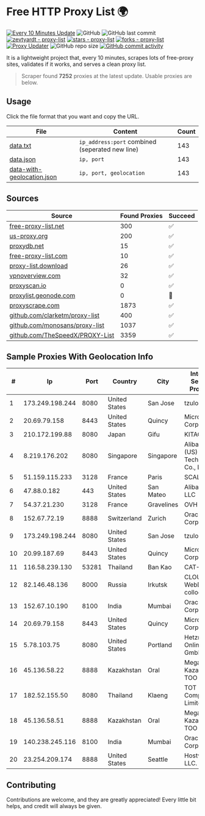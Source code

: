 
# Free HTTP Proxy List 🌍

[![Every 10 Minutes Update](https://github.com/mertguvencli/http-proxy-list/actions/workflows/main.yml/badge.svg?branch=main)](https://github.com/mertguvencli/http-proxy-list/actions/workflows/main.yml)
![GitHub](https://img.shields.io/github/license/mertguvencli/http-proxy-list)
![GitHub last commit](https://img.shields.io/github/last-commit/mertguvencli/http-proxy-list)
[![zevtyardt - proxy-list](https://img.shields.io/static/v1?label=zevtyardt&message=proxy-list&color=blue&logo=github)](https://github.com/zevtyardt/proxy-list "Go to GitHub repo")
[![stars - proxy-list](https://img.shields.io/github/stars/zevtyardt/proxy-list?style=social)](https://github.com/zevtyardt/proxy-list)
[![forks - proxy-list](https://img.shields.io/github/forks/zevtyardt/proxy-list?style=social)](https://github.com/zevtyardt/proxy-list)
[![Proxy Updater](https://github.com/zevtyardt/proxy-list/workflows/Proxy%20Updater/badge.svg)](https://github.com/zevtyardt/proxy-list/actions?query=workflow:"Proxy+Updater")
![GitHub repo size](https://img.shields.io/github/repo-size/zevtyardt/proxy-list)
[![GitHub commit activity](https://img.shields.io/github/commit-activity/m/zevtyardt/proxy-list?logo=commits)](https://github.com/zevtyardt/proxy-list/commits/main)

It is a lightweight project that, every 10 minutes, scrapes lots of free-proxy sites, validates if it works, and serves a clean proxy list.

> Scraper found **7252** proxies at the latest update. Usable proxies are below.

## Usage

Click the file format that you want and copy the URL.

|File|Content|Count|
|----|-------|-----|
|[data.txt](https://raw.githubusercontent.com/mertguvencli/http-proxy-list/main/proxy-list/data.txt)|`ip_address:port` combined (seperated new line)|143|
|[data.json](https://raw.githubusercontent.com/mertguvencli/http-proxy-list/main/proxy-list/data.json)|`ip, port`|143|
|[data-with-geolocation.json](https://raw.githubusercontent.com/mertguvencli/http-proxy-list/main/proxy-list/data-with-geolocation.json)|`ip, port, geolocation`|143|

## Sources

|Source|Found Proxies|Succeed|
|------|-------------|-------|
|[free-proxy-list.net](https://free-proxy-list.net)|300|✅|
|[us-proxy.org](https://www.us-proxy.org)|200|✅|
|[proxydb.net](http://proxydb.net)|15|✅|
|[free-proxy-list.com](https://free-proxy-list.com/?page=&port=&type%5B%5D=http&type%5B%5D=https&up_time=0&search=Search)|10|✅|
|[proxy-list.download](https://www.proxy-list.download/HTTP)|26|✅|
|[vpnoverview.com](https://vpnoverview.com/privacy/anonymous-browsing/free-proxy-servers)|32|✅|
|[proxyscan.io](https://www.proxyscan.io)|0|✅|
|[proxylist.geonode.com](https://proxylist.geonode.com/api/proxy-list?limit=300&page=1&sort_by=lastChecked&sort_type=desc&protocols=http,https)|0|🚫|
|[proxyscrape.com](https://api.proxyscrape.com/v2/?request=displayproxies&protocol=http&timeout=10000&country=all&ssl=all&anonymity=all)|1873|✅|
|[github.com/clarketm/proxy-list](https://raw.githubusercontent.com/clarketm/proxy-list/master/proxy-list-raw.txt)|400|✅|
|[github.com/monosans/proxy-list](https://raw.githubusercontent.com/monosans/proxy-list/main/proxies/http.txt)|1037|✅|
|[github.com/TheSpeedX/PROXY-List](https://raw.githubusercontent.com/TheSpeedX/PROXY-List/master/http.txt)|3359|✅|


## Sample Proxies With Geolocation Info

|#|Ip|Port|Country|City|Internet Service Provider|
|-|--|----|-------|----|-------------------------|
|1|173.249.198.244|8080|United States|San Jose|tzulo, inc.|
|2|20.69.79.158|8443|United States|Quincy|Microsoft Corporation|
|3|210.172.199.88|8080|Japan|Gifu|KITAGATA|
|4|8.219.176.202|8080|Singapore|Singapore|Alibaba (US) Technology Co., Ltd.|
|5|51.159.115.233|3128|France|Paris|SCALEWAY|
|6|47.88.0.182|443|United States|San Mateo|Alibaba.com LLC|
|7|54.37.21.230|3128|France|Gravelines|OVH SAS|
|8|152.67.72.19|8888|Switzerland|Zurich|Oracle Corporation|
|9|173.249.198.244|8080|United States|San Jose|tzulo, inc.|
|10|20.99.187.69|8443|United States|Quincy|Microsoft Corporation|
|11|116.58.239.130|53281|Thailand|Ban Kao|CAT-BB|
|12|82.146.48.136|8000|Russia|Irkutsk|CLOUD WebDC collocation|
|13|152.67.10.190|8100|India|Mumbai|Oracle Corporation|
|14|20.69.79.158|8443|United States|Quincy|Microsoft Corporation|
|15|5.78.103.75|8080|United States|Portland|Hetzner Online GmbH|
|16|45.136.58.22|8888|Kazakhstan|Oral|Megahost Kazakhstan TOO|
|17|182.52.155.50|8080|Thailand|Klaeng|TOT Public Company Limited|
|18|45.136.58.51|8888|Kazakhstan|Oral|Megahost Kazakhstan TOO|
|19|140.238.245.116|8100|India|Mumbai|Oracle Corporation|
|20|23.254.209.174|8888|United States|Seattle|Hostwinds LLC.|



## Contributing

Contributions are welcome, and they are greatly appreciated! Every
little bit helps, and credit will always be given.

